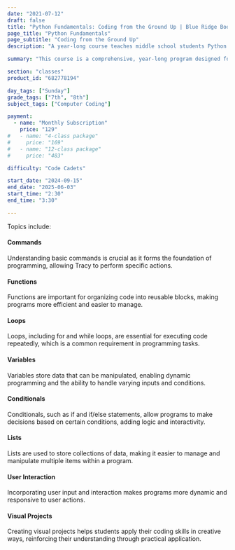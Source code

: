 ```yaml
---
date: "2021-07-12"
draft: false
title: "Python Fundamentals: Coding from the Ground Up | Blue Ridge Boost"
page_title: "Python Fundamentals"
page_subtitle: "Coding from the Ground Up"
description: "A year-long course teaches middle school students Python basics through interactive projects with a virtual character named Tracy."

summary: "This course is a comprehensive, year-long program designed for middle school students with no prior coding experience. It introduces fundamental programming concepts using Python through interactive exercises and projects centered around controlling a virtual character named Tracy. The course covers commands, functions, loops, variables, conditionals, and lists, progressing to more complex tasks like user interaction and creating visual projects."

section: "classes"
product_id: "682778194"

day_tags: ["Sunday"]
grade_tags: ["7th", "8th"]
subject_tags: ["Computer Coding"]

payment:
  - name: "Monthly Subscription"
    price: "129"
#   - name: "4-class package"
#     price: "169"
#   - name: "12-class package"
#     price: "483"

difficulty: "Code Cadets"

start_date: "2024-09-15"
end_date: "2025-06-03"
start_time: "2:30"
end_time: "3:30"

---
```


Topics include:

<h4>Commands</h4>
    <p>Understanding basic commands is crucial as it forms the foundation of programming, allowing Tracy to perform specific actions.</p>
</div>

<div class="topic">
    <h4>Functions</h4>
    <p>Functions are important for organizing code into reusable blocks, making programs more efficient and easier to manage.</p>
</div>

<div class="topic">
    <h4>Loops</h4>
    <p>Loops, including for and while loops, are essential for executing code repeatedly, which is a common requirement in programming tasks.</p>
</div>

<div class="topic">
    <h4>Variables</h4>
    <p>Variables store data that can be manipulated, enabling dynamic programming and the ability to handle varying inputs and conditions.</p>
</div>

<div class="topic">
    <h4>Conditionals</h4>
    <p>Conditionals, such as if and if/else statements, allow programs to make decisions based on certain conditions, adding logic and interactivity.</p>
</div>

<div class="topic">
    <h4>Lists</h4>
    <p>Lists are used to store collections of data, making it easier to manage and manipulate multiple items within a program.</p>
</div>

<div class="topic">
    <h4>User Interaction</h4>
    <p>Incorporating user input and interaction makes programs more dynamic and responsive to user actions.</p>
</div>

<div class="topic">
    <h4>Visual Projects</h4>
    <p>Creating visual projects helps students apply their coding skills in creative ways, reinforcing their understanding through practical application.</p>
</div>
